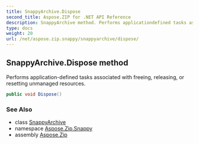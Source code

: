 ```yaml
---
title: SnappyArchive.Dispose
second_title: Aspose.ZIP for .NET API Reference
description: SnappyArchive method. Performs applicationdefined tasks associated with freeing releasing or resetting unmanaged resources
type: docs
weight: 20
url: /net/aspose.zip.snappy/snappyarchive/dispose/
---
```

## SnappyArchive.Dispose method

Performs application-defined tasks associated with freeing, releasing, or resetting unmanaged resources.

```csharp
public void Dispose()
```

### See Also

* class [SnappyArchive](../)
* namespace [Aspose.Zip.Snappy](../../snappyarchive/)
* assembly [Aspose.Zip](../../../)


